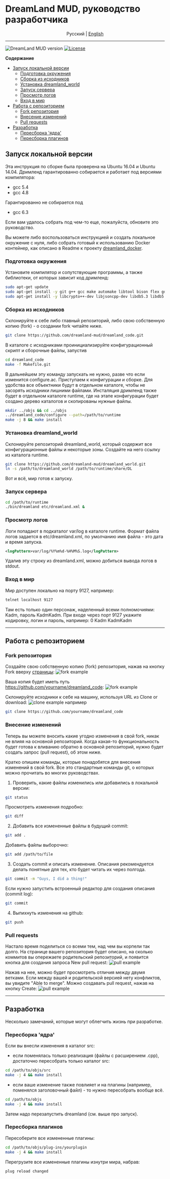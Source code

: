# DreamLand MUD, руководство разработчика

<p align="center">
  <span>Pусский</span> |
  <a href="https://github.com/dreamland-mud/dreamland_code/blob/master/README.en.md">English</a>
</p>

---

![DreamLand MUD version](https://img.shields.io/badge/DreamLand%20MUD-v4.0-brightgreen.svg)
[![License](https://img.shields.io/badge/License-GPLv3-blue.svg)](https://www.gnu.org/licenses/gpl-3.0.html)

**Содержание**
* [Запуск локальной версии](#local)
   * [Подготовка окружения](#env)
   * [Сборка из исходников](#build)
   * [Установка dreamland_world](#areas)
   * [Запуск сервера](#run)
   * [Просмотр логов](#logs)
   * [Вход в мир](#telnet)
* [Работа с репозиторием](#git)
   * [Fork репозитория](#fork)
   * [Внесение изменений](#push)
   * [Pull requests](#pull)
* [Разработка](#dev)
   * [Пересборка 'ядра'](#core)
   * [Пересборка плагинов](#plugin)

## <a name="local">Запуск локальной версии</a>

Эта инструкция по сборке была проверена на Ubuntu 16.04 и Ubuntu 14.04. Дримленд гарантированно собирается и работает под версиями компилятора:
* gcc 5.4
* gcc 4.8

Гарантированно не собирается под 
* gcc 6.3

Если вам удалось собрать под чем-то еще, пожалуйста, обновите это руководство. 

Вы можете либо воспользоваться инструкцией и создать локальное окружение с нуля, либо собрать готовый к использованию Docker контейнер, как описано в Readme к проекту [dreamland_docker](https://github.com/dreamland-mud/dreamland_docker).

### <a name="env">Подготовка окружения</a>
Установите компилятор и сопутствующие программы, а также библиотеки, от которых зависит код дримленд:
```bash
sudo apt-get update
sudo apt-get install -y git g++ gcc make automake libtool bison flex gdb telnet vim
sudo apt-get install -y libcrypto++-dev libjsoncpp-dev libdb5.3 libdb5.3-dev libdb5.3++ libdb5.3++-dev zlib1g zlib1g-dev libssl-dev
```

### <a name="build">Сборка из исходников</a>
Склонируйте к себе либо главный репозиторий, либо свою собственную копию (fork) - о создании fork читайте ниже.

```bash
git clone https://github.com/dreamland-mud/dreamland_code.git
```
В каталоге с исходниками проинициализируйте конфигурационный скрипт и сборочные файлы, запустив
```bash
cd dreamland_code
make -f Makefile.git
```
В дальнейшем эту команду запускать не нужно, разве что если изменится configure.ac.
Приступаем к конфигурации и сборке. Для удобства все объектники будут в отдельном каталоге, чтобы не засорять исходники лишними файлами.
Инсталяция дримленд также будет в отдельном каталоге runtime, где на этапе конфигурации будет создано дерево каталогов и скопированы нужные файлы. 
```bash
mkdir ../objs && cd ../objs
../dreamland_code/configure --path=/path/to/runtime
make -j 8 && make install
```
### <a name="areas">Установка dreamland_world</a>
Склонируйте репозиторий dreamland_world, который содержит все конфигурационные файлы и некоторые зоны. 
Создайте на него ссылку из каталога runtime.
```bash
git clone https://github.com/dreamland-mud/dreamland_world.git
ln -s /path/to/dreamland_world /path/to/runtime/share/DL
```

Вот и всё, мир готов к запуску.

### <a name="run">Запуск сервера</a>

```bash
cd /path/to/runtime
./bin/dreamland etc/dreamland.xml &
```
### <a name="logs">Просмотр логов</a>

Логи попадают в подкаталог var/log в каталоге runtime. Формат файла логов задается в etc/dreamland.xml, по умолчанию имя файла - это дата и время запуска. 
```xml
<logPattern>var/log/%Y%m%d-%H%M%S.log</logPattern>
```
Удалив эту строку из dreamland.xml, можно добиться вывода логов в stdout.

### <a name="telnet">Вход в мир</a>

Мир доступен локально на порту 9127, например:
```bash
telnet localhost 9127
```
Там есть только один персонаж, наделенный всеми полномочиями: Kadm, пароль KadmKadm. 
При входе через порт 9127 укажите кодировку, логин и пароль, например: 0 Kadm KadmKadm

---
## <a name="git">Работа с репозиторием</a>

### <a name="fork">Fork репозитория</a>

Создайте свою собственную копию (fork) репозитория, нажав на кнопку Fork вверху [страницы](https://github.com/dreamland-mud/dreamland_code):
![fork example](https://dreamland.rocks/img/git01.png)

Ваша копия будет иметь путь https://github.com/yourname/dreamland_code:
![fork example](https://dreamland.rocks/img/git02.png)

Cклонируйте исходники к себе на машину, используя URL из Clone or download:
![clone example](https://dreamland.rocks/img/git0211.png)
например
```bash
git clone https://github.com/yourname/dreamland_code
```

### <a name="push">Внесение изменений</a>
Теперь вы можете вносить какие угодно изменения в свой fork, никак не влияя на основной репозиторий. Когда какая-то функциональность будет готова к вливанию обратно в основной репозиторий, нужно будет создать запрос (pull request), об этом ниже.

Кратко опишем команды, которые понадобятся для внесения изменений в свой fork. Все это стандартные команды git, о которых можно прочитать во многих руководствах.
1. Проверить, какие файлы изменились или добавились в локальной версии:
```bash
git status
```
Просмотреть изменения подробно:
```bash
git diff
```
2. Добавить все измененные файлы в будущий commit:
```bash
git add .
```
Добавить файлы выборочно:
```bash
git add /path/to/file
```
3. Создать commit и описать изменение. Описания рекомендуется делать понятные для тех, кто будет читать их через полгода.
```bash
git commit -m "Guys, I did a thing!"
```
Если нужно запустить встроенный редактор для создания описания (commit log):
```bash
git commit
```
4. Выпихнуть изменения на github:
```bash
git push
```

### <a name="pull">Pull requests</a>
Настало время поделиться со всеми тем, над чем вы корпели так долго. 
На странице вашего репозитория будет описано, на сколько коммитов вы опережаете родительский репозиторий, и появится кнопка для создания запроса New pull request:
![pull example](https://dreamland.rocks/img/git04.png)

Нажав на нее, можно будет просмотреть отличия между двумя ветками. Если между вашей и родительской версией нету конфликтов, вы увидите "Able to merge". Можно создавать pull request, нажав на кнопку Create:
![pull example](https://dreamland.rocks/img/git05.png)

---

## <a name="dev">Разработка</a>

Несколько замечаний, которые могут облегчить жизнь при разработке.

### <a name="core">Пересборка 'ядра'</a>
Если вы внесли изменения в каталог src:
* если поменялась только реализация (файлы с расширением .cpp), достаточно пересобрать только каталог src:
```bash
cd /path/to/objs/src
make -j 4 && make install
```
* если ваше изменение также повлияет и на плагины (например, поменялся заголовочный файл) - то нужно пересобрать вообще всё.  
```bash
cd /path/to/objs
make -j 4 && make install
```
Затем надо перезапустить dreamland (см. выше про запуск).

### <a name="plugin">Пересборка плагинов</a>
Пересоберите все измененные плагины:
```bash
cd /path/to/objs/plug-ins/yourplugin
make -j 4 && make install
```
Перегрузите все измененные плагины изнутри мира, набрав:
```
plug reload changed
```



